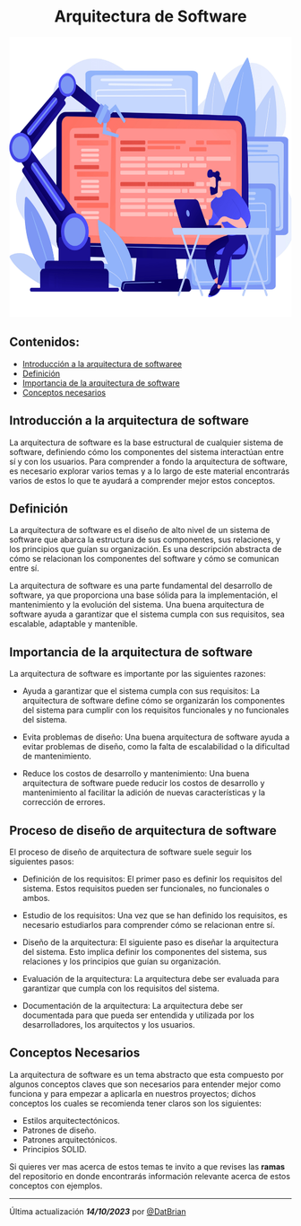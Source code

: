 <h1 align="center"> Arquitectura de Software</h1>

<img src="images\banner.png" width="100%" height="500">

## Contenidos:
- [Introducción a la arquitectura de softwaree](#introducción-a-la-arquitectura-de-software)
- [Definición](#definición)
- [Importancia de la arquitectura de software](#importancia-de-la-arquitectura-de-software)
- [Conceptos necesarios](#conceptos-necesarios)

## Introducción a la arquitectura de software

La arquitectura de software es la base estructural de cualquier sistema de software, definiendo cómo los componentes del sistema interactúan entre sí y con los usuarios. Para comprender a fondo la arquitectura de software, es necesario explorar varios temas y a lo largo de este material encontrarás varios de estos lo que te ayudará a comprender mejor estos conceptos.

## Definición

La arquitectura de software es el diseño de alto nivel de un sistema de software que abarca la estructura de sus componentes, sus relaciones, y los principios que guían su organización. Es una descripción abstracta de cómo se relacionan los componentes del software y cómo se comunican entre sí.

La arquitectura de software es una parte fundamental del desarrollo de software, ya que proporciona una base sólida para la implementación, el mantenimiento y la evolución del sistema. Una buena arquitectura de software ayuda a garantizar que el sistema cumpla con sus requisitos, sea escalable, adaptable y mantenible.

## Importancia de la arquitectura de software

La arquitectura de software es importante por las siguientes razones:

- Ayuda a garantizar que el sistema cumpla con sus requisitos: La arquitectura de software define cómo se organizarán los componentes del sistema para cumplir con los requisitos funcionales y no funcionales del sistema.

- Evita problemas de diseño: Una buena arquitectura de software ayuda a evitar problemas de diseño, como la falta de escalabilidad o la dificultad de mantenimiento.

- Reduce los costos de desarrollo y mantenimiento: Una buena arquitectura de software puede reducir los costos de desarrollo y mantenimiento al facilitar la adición de nuevas características y la corrección de errores.

## Proceso de diseño de arquitectura de software

El proceso de diseño de arquitectura de software suele seguir los siguientes pasos:

- Definición de los requisitos: El primer paso es definir los requisitos del sistema. Estos requisitos pueden ser funcionales, no funcionales o ambos.

- Estudio de los requisitos: Una vez que se han definido los requisitos, es necesario estudiarlos para comprender cómo se relacionan entre sí.

- Diseño de la arquitectura: El siguiente paso es diseñar la arquitectura del sistema. Esto implica definir los componentes del sistema, sus relaciones y los principios que guían su organización.

- Evaluación de la arquitectura: La arquitectura debe ser evaluada para garantizar que cumpla con los requisitos del sistema.

- Documentación de la arquitectura: La arquitectura debe ser documentada para que pueda ser entendida y utilizada por los desarrolladores, los arquitectos y los usuarios.

## Conceptos Necesarios

La arquitectura de software es un tema abstracto que esta compuesto por algunos conceptos claves que son necesarios para entender mejor como funciona y para empezar a aplicarla en nuestros proyectos; dichos conceptos los cuales se recomienda tener claros son los siguientes:

- Estilos arquitectectónicos.
- Patrones de diseño.
- Patrones arquitectónicos.
- Principios SOLID.

Si quieres ver mas acerca de estos temas te invito a que revises las **ramas** del repositorio en donde encontrarás información relevante acerca de estos conceptos con ejemplos.

---
Última actualización ***14/10/2023*** por [@DatBrian](https://github.com/DatBrian)